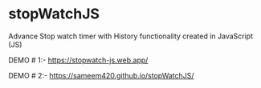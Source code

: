 # stopWatchJS
Advance Stop watch timer with History functionality created in JavaScript (JS)

DEMO # 1:-
https://stopwatch-js.web.app/

DEMO # 2:-
https://sameem420.github.io/stopWatchJS/

